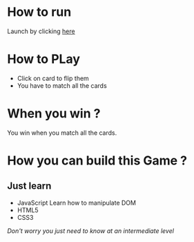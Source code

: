 How to run
============================

Launch by clicking [here](https://ceoatbetrworld.github.io/memorygame/)

How to PLay
============================

* Click on card to flip them
* You have to match all the cards

When you win ?
============================
You win when you match all the cards.

How you can build this Game ?
============================

## Just learn
 
* JavaScript Learn how to manipulate DOM
* HTML5
* CSS3
  
_Don't worry you just need to know at an intermediate level_